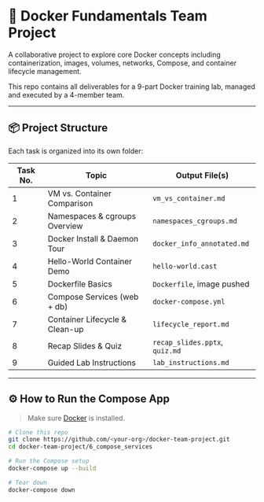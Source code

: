 # 🐳 Docker Fundamentals Team Project

A collaborative project to explore core Docker concepts including containerization, images, volumes, networks, Compose, and container lifecycle management.

This repo contains all deliverables for a 9-part Docker training lab, managed and executed by a 4-member team.

---

## 📦 Project Structure

Each task is organized into its own folder:

| Task No. | Topic                                | Output File(s)                 |
|----------|--------------------------------------|--------------------------------|
| 1        | VM vs. Container Comparison           | `vm_vs_container.md`           |
| 2        | Namespaces & cgroups Overview         | `namespaces_cgroups.md`        |
| 3        | Docker Install & Daemon Tour          | `docker_info_annotated.md`     |
| 4        | Hello-World Container Demo            | `hello-world.cast`             |
| 5        | Dockerfile Basics                     | `Dockerfile`, image pushed     |
| 6        | Compose Services (web + db)           | `docker-compose.yml`           |
| 7        | Container Lifecycle & Clean-up        | `lifecycle_report.md`          |
| 8        | Recap Slides & Quiz                   | `recap_slides.pptx`, `quiz.md` |
| 9        | Guided Lab Instructions               | `lab_instructions.md`          |

---


## ⚙️ How to Run the Compose App

> Make sure [Docker](https://www.docker.com/products/docker-desktop) is installed.

```bash
# Clone this repo
git clone https://github.com/<your-org>/docker-team-project.git
cd docker-team-project/6_compose_services

# Run the Compose setup
docker-compose up --build

# Tear down
docker-compose down
